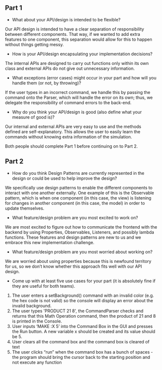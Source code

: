 ## Part 1

* What about your API/design is intended to be flexible?

Our API design is intended to have a clear separation of responsibility between different components. That way, if we wanted to add extra features to one component, this separation would allow for this to happen without things getting messy. 

* How is your API/design encapsulating your implementation decisions?

The internal APIs are designed to carry out functions only within its own class and external APIs do not give out unnecessary information.

* What exceptions (error cases) might occur in your part and how will you handle them (or not, by throwing)?

If the user types in an incorrect command, we handle this by passing the command onto the Parser, which will handle the error on its own; thus, we delegate the responsibility of command errors to the back-end.

* Why do you think your API/design is good (also define what your measure of good is)?

Our internal and external APIs are very easy to use and the methods defined are self-explanatory. This allows the user to easily learn the commands without knowing extra information of the simulation.

Both people should complete Part 1 before continuing on to Part 2.

## Part 2

* How do you think Design Patterns are currently represented in the design or could be used to help improve the design?

We specifically use design patterns to enable the different components to interact with one another externally. One example of this is the Observable pattern, which is when one component (in this case, the view) is listening for changes in another component (in this case, the model) in order to update themselves.

* What feature/design problem are you most excited to work on?

We are most excited to figure out how to communicate the frontend with the backend by using Properties, Observables, Listeners, and possibly lambda functions. These features and design patterns are new to us and we embrace this new implementation challenge.

* What feature/design problem are you most worried about working on?

We are worried about using properties because this is newfound territory for us, so we don’t know whether this approach fits well with our API design.

* Come up with at least five use cases for your part (it is absolutely fine if they are useful for both teams).

1. The user enters a setBackground() command with an invalid color (e.g. the hex code is not valid) so the console will display an error about the invalid background.
2. The user types 'PRODUCT 21 8', the CommandParser checks and returns that this Math Operation command, then the product of 21 and 8 is printed in the Console.
3. User inputs ‘MAKE :X 5’ into the Command Box in the GUI and presses the Run button. A new variable x should be created and its value should be 5.
4. User clears all the command box and the command box is cleared of text
5. The user clicks “run” when the command box has a bunch of spaces - the program should bring the cursor back to the starting position and not execute any function
